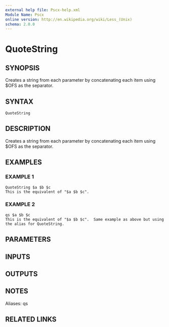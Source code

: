 ```yaml
---
external help file: Pscx-help.xml
Module Name: Pscx
online version: http://en.wikipedia.org/wiki/Less_(Unix)
schema: 2.0.0
---
```


# QuoteString

## SYNOPSIS
Creates a string from each parameter by concatenating each item using $OFS as the separator.

## SYNTAX

```
QuoteString
```

## DESCRIPTION
Creates a string from each parameter by concatenating each item using $OFS as the separator.

## EXAMPLES

### EXAMPLE 1
```
QuoteString $a $b $c
This is the equivalent of "$a $b $c".
```

### EXAMPLE 2
```
qs $a $b $c
This is the equivalent of "$a $b $c".  Same example as above but using the alias for QuoteString.
```

## PARAMETERS

## INPUTS

## OUTPUTS

## NOTES
Aliases:  qs

## RELATED LINKS
